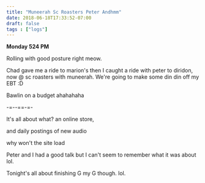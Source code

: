 ```yaml
---
title: "Muneerah Sc Roasters Peter Andhmm"
date: 2018-06-18T17:33:52-07:00
draft: false
tags : ["logs"]
---
```


**Monday 524 PM**

Rolling with good posture right meow.

Chad gave me a ride to marion's then I caught a ride with peter to diridon, now @ sc roasters with muneerah. We're going to make some din din off my EBT :D

Bawlin on a budget ahahahaha

-=--==-=-


It's all about what?
an online store,

and daily postings of new audio

why won't the site load

Peter and I had a good talk but I can't seem to remember what it was about lol.

Tonight's all about finishing G my G though. lol.
